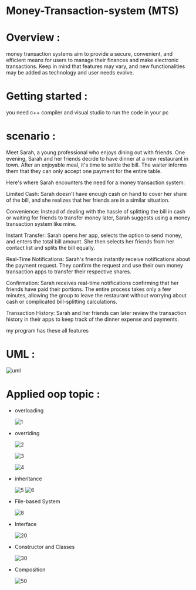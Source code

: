# Money-Transaction-system (MTS)

# Overview :

money transaction systems aim to provide a secure, convenient, and efficient means for users to manage their finances and make electronic transactions. Keep in mind that features may vary, and new functionalities may be added as technology and user needs evolve.

# Getting started :

you need c++ compiler and visual studio to run the code in your pc

# scenario :

Meet Sarah, a young professional who enjoys dining out with friends.
One evening, Sarah and her friends decide to have dinner at a new restaurant in town. 
After an enjoyable meal, it's time to settle the bill. 
The waiter informs them that they can only accept one payment for the entire table.

Here's where Sarah encounters the need for a money transaction system:

Limited Cash: Sarah doesn't have enough cash on hand to cover her share of the bill, and she realizes that her friends are in a similar situation.

Convenience: Instead of dealing with the hassle of splitting the bill in cash or waiting for friends to transfer money later, Sarah suggests using a money transaction system like mine.

Instant Transfer: Sarah opens her app, selects the option to send money, and enters the total bill amount. She then selects her friends from her contact list and splits the bill equally.

Real-Time Notifications: Sarah's friends instantly receive notifications about the payment request. They confirm the request and use their own money transaction apps to transfer their respective shares.

Confirmation: Sarah receives real-time notifications confirming that her friends have paid their portions. The entire process takes only a few minutes, allowing the group to leave the restaurant without
worrying about cash or complicated bill-splitting calculations.

Transaction History: Sarah and her friends can later review the transaction history in their apps to keep track of the dinner expense and payments.

my program has these all features

# UML :

![uml](https://github.com/omarEls2yed/Money-Transaction-system/assets/138625022/c8f1aea7-9091-435f-a16d-1e29463e04ef)

# Applied oop topic :

- overloading
 
   ![1](https://github.com/omarEls2yed/Money-Transaction-system/assets/138625022/e05509a3-7596-4d33-8f85-81efa92fabe2)

- overriding

   ![2](https://github.com/omarEls2yed/Money-Transaction-system/assets/138625022/1fc88717-3e5e-4ffc-8412-147c9618ca14)

   ![3](https://github.com/omarEls2yed/Money-Transaction-system/assets/138625022/68c419b5-5481-4be6-a496-d7199e319a5b)

   ![4](https://github.com/omarEls2yed/Money-Transaction-system/assets/138625022/af13f641-a491-45ff-a0e4-ccb732d6ada0)

- inheritance
 
  ![5](https://github.com/omarEls2yed/Money-Transaction-system/assets/138625022/a4298563-d5cc-42b6-804e-3017e6a455bc)
  ![6](https://github.com/omarEls2yed/Money-Transaction-system/assets/138625022/ca6b2c49-fda2-4238-92ef-5eee8f1a50e5)

- File-based System
  
   ![8](https://github.com/omarEls2yed/Money-Transaction-system/assets/138625022/3ce33a47-0b29-4660-8f66-bd4f1a4855f4)


- Interface
  
  ![20](https://github.com/omarEls2yed/Money-Transaction-system/assets/138625022/c40a32db-c57f-46f5-8a13-9a5c65e76d5d)


- Constructor and Classes

  ![30](https://github.com/omarEls2yed/Money-Transaction-system/assets/138625022/7ec97e9b-a7c8-471b-8669-8dd59bf9f723)

- Composition
 
  ![50](https://github.com/omarEls2yed/Money-Transaction-system/assets/138625022/4a5f7c1d-9deb-4453-970f-a1f31bbffd58)

